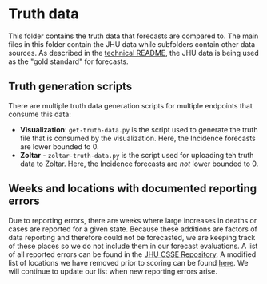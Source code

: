# Truth data

This folder contains the truth data that forecasts are compared to. 
The main files in this folder contain the JHU data while subfolders
contain other data sources.
As described in the 
[technical README](../data-processed/README.md),
the JHU data is being used as the "gold standard" for forecasts. 

## Truth generation scripts
There are multiple truth data generation scripts for multiple endpoints that consume this data: 
- **Visualization**: `get-truth-data.py` is the script used to generate the truth file that is consumed by the visualization. Here, the Incidence forecasts are lower bounded to 0.  
- **Zoltar** - `zoltar-truth-data.py` is the script used for uploading teh truth data to Zoltar. Here, the Incidence forecasts are *not* lower bounded to 0.  

## Weeks and locations with documented reporting errors
Due to reporting errors, there are weeks where large increases in deaths or cases are reported for a given state. Because these additions are factors of data reporting and therefore could not be forecasted, we are keeping track of these places so we do not include them in our forecast evaluations. A list of all reported errors can be found in the [JHU CSSE Repository](https://github.com/CSSEGISandData/COVID-19/tree/master/csse_covid_19_data). A modified list of locations we have removed prior to scoring can be found [here](https://github.com/reichlab/covid19-forecast-hub/blob/master/data-truth/Dates_edit_evaluation.csv). We will continue to update our list when new reporting errors arise.
